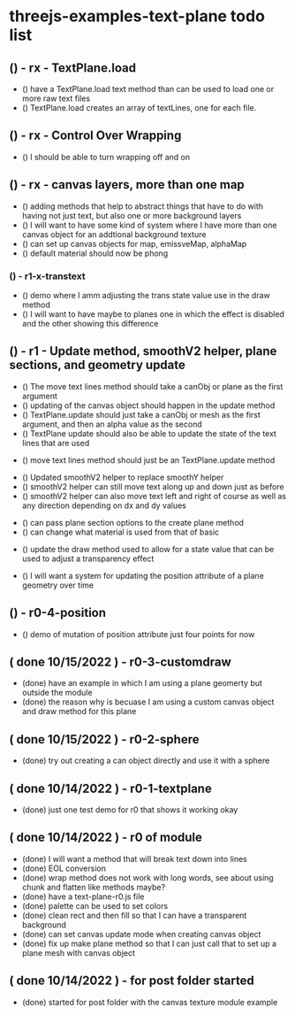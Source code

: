# threejs-examples-text-plane todo list

## () - rx - TextPlane.load
* () have a TextPlane.load text method than can be used to load one or more raw text files
* () TextPlane.load creates an array of textLines, one for each file.

## () - rx - Control Over Wrapping
* () I should be able to turn wrapping off and on 

## () - rx - canvas layers, more than one map
* () adding methods that help to abstract things that have to do with having not just text, but also one or more background layers
* () I will want to have some kind of system where I have more than one canvas object for an addtional background texture
* () can set up canvas objects for map, emissveMap, alphaMap
* () default material should now be phong

### () - r1-x-transtext
* () demo where I amm adjusting the trans state value use in the draw method
* () I will want to have maybe to planes one in which the effect is disabled and the other showing this difference

## () - r1 - Update method, smoothV2 helper, plane sections, and geometry update
<!-- new main update method -->
* () The move text lines method should take a canObj or plane as the first argument
* () updating of the canvas object should happen in the update method
* () TextPlane.update should just take a canObj or mesh as the first argument, and then an alpha value as the second
* () TextPlane update should also be able to update the state of the text lines that are used
<!-- move text lines method -->
* () move text lines method should just be an TextPlane.update method
<!-- new smoothV2 helper -->
* () Updated smoothV2 helper to replace smoothY helper
* () smoothV2 helper can still move text along up and down just as before
* () smoothV2 helper can also move text left and right of course as well as any direction depending on dx and dy values
<!-- create plane -->
* () can pass plane section options to the create plane method
* () can change what material is used from that of basic
<!-- draw method-->
* () update the draw method used to allow for a state value that can be used to adjust a transparency effect
<!-- update geometry -->
* () I will want a system for updating the position attribute of a plane geometry over time

## () - r0-4-position
* () demo of mutation of position attribute just four points for now

## ( done 10/15/2022 ) - r0-3-customdraw
* (done) have an example in which I am using a plane geomerty but outside the module
* (done) the reason why is becuase I am using a custom canvas object and draw method for this plane

## ( done 10/15/2022 ) - r0-2-sphere
* (done) try out creating a can object directly and use it with a sphere

## ( done 10/14/2022 ) - r0-1-textplane
* (done) just one test demo for r0 that shows it working okay

## ( done 10/14/2022 ) - r0 of module
* (done) I will want a method that will break text down into lines
* (done) EOL conversion
* (done) wrap method does not work with long words, see about using chunk and flatten like methods maybe?
* (done) have a text-plane-r0.js file
* (done) palette can be used to set colors
* (done) clean rect and then fill so that I can have a transparent background
* (done) can set canvas update mode when creating canvas object
* (done) fix up make plane method so that I can just call that to set up a plane mesh with canvas object 

## ( done 10/14/2022 ) - for post folder started
* (done) started for post folder with the canvas texture module example
